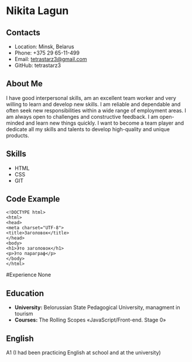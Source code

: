 # Nikita Lagun
## Contacts
* Location: Minsk, Belarus
* Phone: +375 29 65-11-499
* Email: tetrastarz3@gmail.com
* GitHub: tetrastarz3
## About Me
I have good interpersonal skills, am an excellent team worker and very willing to learn and develop new skills. I am reliable and dependable and often seek new responsibilities within a wide range of employment areas. I am always open to challenges and constructive feedback. I am open-minded and learn new things quickly. I want to become a team player and dedicate all my skills and talents to develop high-quality and unique products.
## Skills
* HTML
* CSS
* GIT
## Code Example
```
<!DOCTYPE html>
<html>
<head>
<meta charset="UTF-8">
<title>Заголовок</title>
</head>
<body>
<h1>Это заголовок</h1>
<p>Это параграф</p>
</body>
</html>
```
#Experience
None
## Education
* **University:** Belorussian State Pedagogical University, managment in tourism
* **Courses:** The Rolling Scopes «JavaScript/Front-end. Stage 0»
## English
A1 (I had been practicing English at school and at the university)
